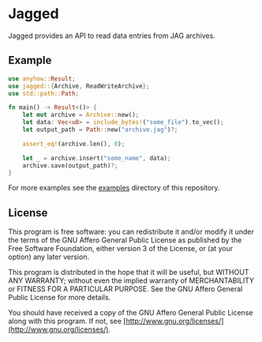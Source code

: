 # Jagged
Jagged provides an API to read data entries from JAG archives.

## Example
```rust
use anyhow::Result;
use jagged::{Archive, ReadWriteArchive};
use std::path::Path;

fn main() -> Result<()> {
    let mut archive = Archive::new();
    let data: Vec<u8> = include_bytes!("some_file").to_vec();
    let output_path = Path::new("archive.jag")?;

    assert_eq!(archive.len(), 0);

    let _ = archive.insert("some_name", data);
    archive.save(output_path)?;
}
```

For more examples see the [examples](https://github.com/hikilaka/jagged/tree/master/examples) directory of this repository.

## License
This program is free software: you can redistribute it and/or modify it under the terms of the GNU Affero General Public License as published by the Free Software Foundation, either version 3 of the License, or (at your option) any later version.

This program is distributed in the hope that it will be useful, but WITHOUT ANY WARRANTY; without even the implied warranty of MERCHANTABILITY or FITNESS FOR A PARTICULAR PURPOSE. See the GNU Affero General Public License for more details.

You should have received a copy of the GNU Affero General Public License along with this program. If not, see [http://www.gnu.org/licenses/](http://www.gnu.org/licenses/).
